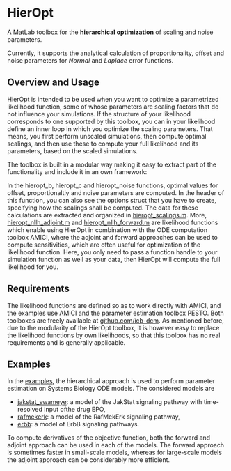 # HierOpt

A MatLab toolbox for the **hierarchical optimization** of scaling and noise parameters. 

Currently, it supports the analytical calculation of proportionality, offset and noise parameters for *Normal* and *Laplace* error functions.

## Overview and Usage

HierOpt is intended to be used when you want to optimize a parametrized likelihood function, some of whose parameters are scaling factors that do not influence your simulations. If the structure of your likelihood corresponds to one supported by this toolbox, you can in your likelihood define an inner loop in which you optimize the scaling parameters. That means, you first perform unscaled simulations, then compute optimal scalings, and then use these to compute your full likelihood and its parameters, based on the scaled simulations.

The toolbox is built in a modular way making it easy to extract part of the functionality and include it in an own framework:

In the hieropt_b, hieropt_c and hieropt_noise functions, optimal values for offset, proportionaltiy and noise parameters are computed. In the header of this function, you can also see the options struct that you have to create, specifying how the scalings shall be computed. The data for these calculations are extracted and organized in [hieropt_scalings.m](hieropt_scalings.m). More, [hieropt_nllh_adjoint.m](hieropt_nllh_adjoint.m) and [hieropt_nllh_forward.m](hieropt_nllh_forward.m) are likelihood functions which enable using HierOpt in combination with the ODE computation toolbox AMICI, where the adjoint and forward approaches can be used to compute sensitivities, which are often useful for optimization of the likelihood function. Here, you only need to pass a function handle to your simulation function as well as your data, then HierOpt will compute the full likelihood for you.

## Requirements

The likelihood functions are defined so as to work directly with AMICI, and the examples use AMICI and the parameter estimation toolbox PESTO. Both toolboxes are freely available at [github.com/icb-dcm](https://github.com/icb-dcm).
As mentioned before, due to the modularity of the HierOpt toolbox, it is however easy to replace the likelihood functions by own likelihoods, so that this toolbox has no real requirements and is generally applicable.

## Examples

In the [examples](examples), the hierarchical approach is used to perform parameter estimation on Systems Biology ODE models. The considered models are

* [jakstat_swameye](examples/jakstat_swameye): a model of the JakStat signaling pathway with time-resolved input ofthe drug EPO,
* [rafmekerk](examples/rafmekerk): a model of the RafMekErk signaling pathway,
* [erbb](examples/erbb):  a model of ErbB signaling pathways.

To compute derivatives of the objective function, both the forward and adjoint approach can be used in each of the models. The forward approach is sometimes faster in small-scale models, whereas for large-scale models the adjoint approach can be considerably more efficient.